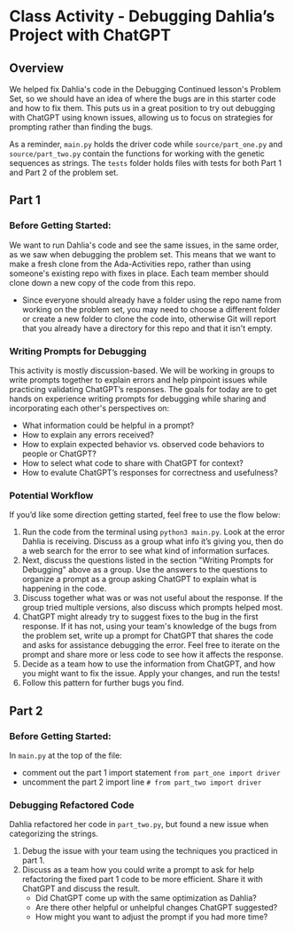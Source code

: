 # Class Activity - Debugging Dahlia’s Project with ChatGPT

## Overview 

We helped fix Dahlia's code in the Debugging Continued lesson's Problem Set, so we should have an idea of where the bugs are in this starter code and how to fix them. This puts us in a great position to try out debugging with ChatGPT using known issues, allowing us to focus on strategies for prompting rather than finding the bugs.

As a reminder, `main.py` holds the driver code while `source/part_one.py` and `source/part_two.py` contain the functions for working with the genetic sequences as strings. The `tests` folder holds files with tests for both Part 1 and Part 2 of the problem set.

## Part 1

### Before Getting Started:

We want to run Dahlia's code and see the same issues, in the same order, as we saw when debugging the problem set. This means that we want to make a fresh clone from the Ada-Activities repo, rather than using someone's existing repo with fixes in place. Each team member should clone down a new copy of the code from this repo. 
- Since everyone should already have a folder using the repo name from working on the problem set, you may need to choose a different folder or create a new folder to clone the code into, otherwise Git will report that you already have a directory for this repo and that it isn't empty.

### Writing Prompts for Debugging

This activity is mostly discussion-based. We will be working in groups to write prompts together to explain errors and help pinpoint issues while practicing validating ChatGPT’s responses. The goals for today are to get hands on experience writing prompts for debugging while sharing and incorporating each other's perspectives on:
- What information could be helpful in a prompt? 
- How to explain any errors received?
- How to explain expected behavior vs. observed code behaviors to people or ChatGPT? 
- How to select what code to share with ChatGPT for context?
- How to evalute ChatGPT’s responses for correctness and usefulness?

### Potential Workflow

If you’d like some direction getting started, feel free to use the flow below:
1. Run the code from the terminal using `python3 main.py`. Look at the error Dahlia is receiving. Discuss as a group what info it’s giving you, then do a web search for the error to see what kind of information surfaces.
2. Next, discuss the questions listed in the section "Writing Prompts for Debugging" above as a group. Use the answers to the questions to organize a prompt as a group asking ChatGPT to explain what is happening in the code. 
3. Discuss together what was or was not useful about the response. If the group tried multiple versions, also discuss which prompts helped most.  
4. ChatGPT might already try to suggest fixes to the bug in the first response. If it has not, using your team's knowledge of the bugs from the problem set, write up a prompt for ChatGPT that shares the code and asks for assistance debugging the error. Feel free to iterate on the prompt and share more or less code to see how it affects the response. 
5. Decide as a team how to use the information from ChatGPT, and how you might want to fix the issue. Apply your changes, and run the tests!
6. Follow this pattern for further bugs you find.

## Part 2

### Before Getting Started:

In `main.py` at the top of the file:
- comment out the part 1 import statement `from part_one import driver`
- uncomment the part 2 import line `# from part_two import driver`

### Debugging Refactored Code

Dahlia refactored her code in `part_two.py`, but found a new issue when categorizing the strings. 
1. Debug the issue with your team using the techniques you practiced in part 1. 
2. Discuss as a team how you could write a prompt to ask for help refactoring the fixed part 1 code to be more efficient. Share it with ChatGPT and discuss the result. 
   - Did ChatGPT come up with the same optimization as Dahlia?
   - Are there other helpful or unhelpful changes ChatGPT suggested?
   - How might you want to adjust the prompt if you had more time?